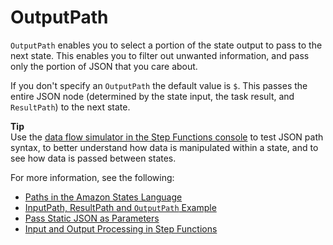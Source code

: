 # OutputPath<a name="input-output-outputpath"></a>

`OutputPath` enables you to select a portion of the state output to pass to the next state\. This enables you to filter out unwanted information, and pass only the portion of JSON that you care about\.

If you don't specify an `OutputPath` the default value is `$`\. This passes the entire JSON node \(determined by the state input, the task result, and `ResultPath`\) to the next state\.

**Tip**  
Use the [ data flow simulator in the Step Functions console](https://console.aws.amazon.com/states/home?region=us-east-1#/simulator) to test JSON path syntax, to better understand how data is manipulated within a state, and to see how data is passed between states\.

For more information, see the following:
+ [Paths in the Amazon States Language](amazon-states-language-paths.md)
+ [InputPath, ResultPath and `OutputPath` Example](input-output-example.md)
+ [Pass Static JSON as Parameters](connect-parameters.md#connect-parameters-json)
+ [Input and Output Processing in Step Functions](concepts-input-output-filtering.md)